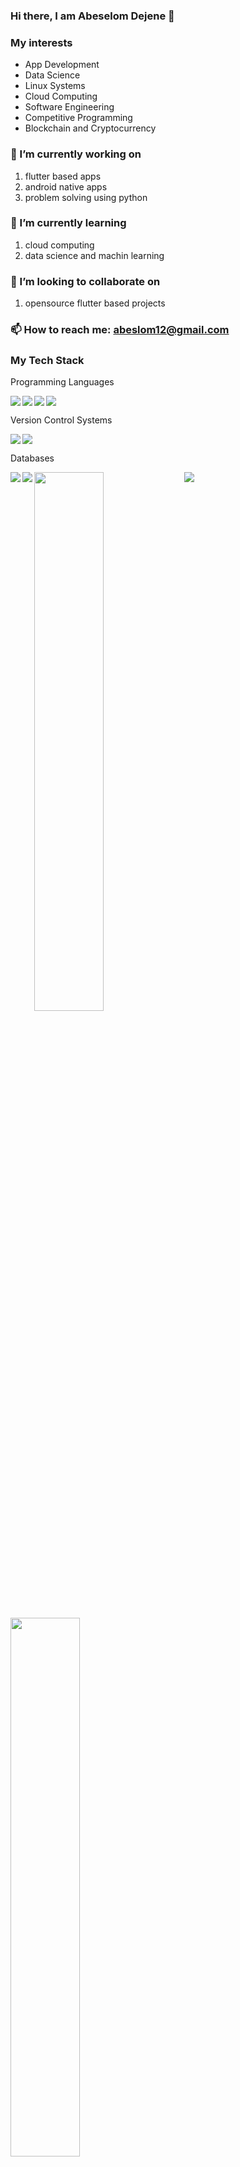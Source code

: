 ### Hi there, I am Abeselom Dejene 👋

### My interests
  - App Development
  - Data Science
  - Linux Systems
  - Cloud Computing
  - Software Engineering
  - Competitive Programming
  - Blockchain and Cryptocurrency
  
### 🔭 I’m currently working on
  1. flutter based apps
  2. android native apps
  3. problem solving using python
  
### 🌱 I’m currently learning
  1. cloud computing
  2. data science and machin learning

### 👯 I’m looking to collaborate on
  1. opensource flutter based projects
### 📫 How to reach me: abeslom12@gmail.com

### My Tech Stack
Programming Languages
  
<img align="left"  src="https://img.shields.io/badge/python-3670A0?style=for-the-badge&logo=python&logoColor=ffdd54"/>
<img align="left"  src="https://img.shields.io/badge/java-%23ED8B00.svg?style=for-the-badge&logo=java&logoColor=white"/> 
<img align="left"  src="https://img.shields.io/badge/dart-%230175C2.svg?style=for-the-badge&logo=dart&logoColor=white"/>  
<img   src="https://img.shields.io/badge/c++-%2300599C.svg?style=for-the-badge&logo=c%2B%2B&logoColor=white"/>  

 Version Control Systems
  

<img align="left"  src="https://img.shields.io/badge/git-%23F05033.svg?style=for-the-badge&logo=git&logoColor=white"/> 
<img  src="https://img.shields.io/badge/github-%23121011.svg?style=for-the-badge&logo=github&logoColor=white"/> 

Databases

<img align="left"  src="https://img.shields.io/badge/Firebase-039BE5?style=for-the-badge&logo=Firebase&logoColor=white"/> 
<img align="left"  src="https://img.shields.io/badge/mysql-%2300f.svg?style=for-the-badge&logo=mysql&logoColor=white"/>
<img src="https://img.shields.io/badge/sqlite-%2307405e.svg?style=for-the-badge&logo=sqlite&logoColor=white"/>


<img align="left" width="47%" src="https://github-readme-stats.vercel.app/api?username=abeselom&show_icons=true&theme=radical"/>
<img align="left" width="47%" src="https://github-readme-stats.vercel.app/api/top-langs/?username=abeselom&layout=compact"/>














<!--
**abdj123/abdj123** is a ✨ _special_ ✨ repository because its `README.md` (this file) appears on your GitHub profile.

Here are some ideas to get you started:
<img align="left"  src=""/>

- 🔭 I’m currently working on ...
- 🌱 I’m currently learning ...
- 👯 I’m looking to collaborate on ...
- 🤔 I’m looking for help with ...
- 💬 Ask me about ...
- 📫 How to reach me: ...
- 😄 Pronouns: ...
- ⚡ Fun fact: ...
-->
